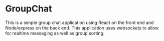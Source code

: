 # GroupChat

This is a simple group chat application using React on the front end and Node/express on the back end. This application uses websockets to allow for realtime messaging as well as group sorting.
